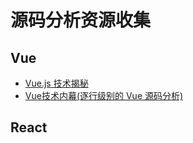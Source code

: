 # 源码分析资源收集
## Vue

- [Vue.js 技术揭秘](https://ustbhuangyi.github.io/vue-analysis/)
- [Vue技术内幕(逐行级别的 Vue 源码分析)](http://hcysun.me/vue-design/)

## React
